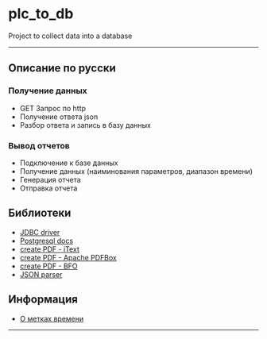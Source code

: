 # plc_to_db
Project to collect data into a database

----------------------
## Описание по русски
### Получение данных
- GET Запрос по http
- Получение ответа json
- Разбор ответа и запись в базу данных
### Вывод отчетов
- Подключение к базе данных
- Получение данных (наиминования параметров, диапазон времени)
- Генерация отчета
- Отправка отчета


## Библиотеки

- [JDBC driver](https://jdbc.postgresql.org/download.html/)
- [Postgresql docs](http://www.postgresqltutorial.com/postgresql-jdbc/)
- [create PDF - iText](http://itextpdf.com/)
- [create PDF - Apache PDFBox](https://pdfbox.apache.org/)
- [create PDF - BFO](http://bfo.com/products/pdf/)
- [JSON parser](https://github.com/douglascrockford/JSON-java)


## Информация

- [О метках времени](https://habrahabr.ru/post/273177/)
---------------------